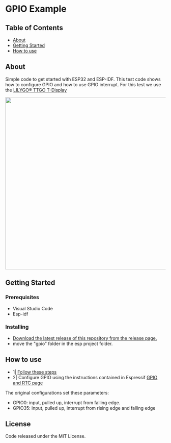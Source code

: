# GPIO Example

## Table of Contents

- [About](#about)
- [Getting Started](#getting_started)
- [How to use](#usage)

## About <a name = "about"></a>

Simple code to get started with ESP32 and ESP-IDF.
This test code shows how to configure GPIO and how to use GPIO interrupt.
For this test we use the [LILYGO® TTGO T-Display](http://www.lilygo.cn/prod_view.aspx?TypeId=50033&Id=1126&FId=t3:50033:3)

<img width="960" height="540" src="resources/gpio/pinout_ttgo"/>

## Getting Started <a name = "getting_started"></a>

### Prerequisites

- Visual Studio Code
- Esp-idf

### Installing

- [Download the latest release of this repository from the release page.](https://github.com/mectho/esp32/releases)
- move the "gpio" folder in the esp project folder.

## How to use <a name = "usage"></a>

- 1| [Follow these steps](https://github.com/mectho/esp32/tree/main/examples/hello_world#usage)
- 2| Configure GPIO using the instructions contained in Espressif [GPIO and RTC page](https://docs.espressif.com/projects/esp-idf/en/latest/esp32/api-reference/peripherals/gpio.html) 

 The original configurations set these parameters:
 * GPIO0:  input, pulled up, interrupt from falling edge.
 * GPIO35:  input, pulled up, interrupt from rising edge and falling edge

## License

Code released under the MIT License.
